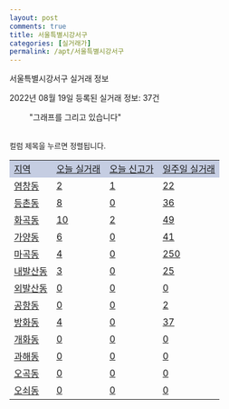 ```yaml
---
layout: post
comments: true
title: 서울특별시강서구
categories: [실거래가]
permalink: /apt/서울특별시강서구
---
```


서울특별시강서구 실거래 정보

2022년 08월 19일 등록된 실거래 정보: 37건

<!--<script async src="https://pagead2.googlesyndication.com/pagead/js/adsbygoogle.js?client=ca-pub-3485438051770037"
 crossorigin="anonymous"></script>-->

<script type="text/javascript">
  google.charts.load('current', {'packages':['corechart']});
  google.charts.setOnLoadCallback(drawChart);

  function drawChart() {
    var data = google.visualization.arrayToDataTable([['거래일', '매매', '전월세', '전매'], ['21-01', 8, 10, 0], ['21-02', 0, 3, 0], ['21-03', 1, 12, 0], ['21-04', 0, 3, 0], ['21-05', 0, 10, 0], ['21-06', 0, 30, 0], ['21-07', 80, 158, 0], ['21-08', 297, 708, 0], ['21-09', 150, 634, 0], ['21-10', 126, 975, 0], ['21-11', 76, 739, 0], ['21-12', 60, 838, 0], ['22-01', 79, 709, 0], ['22-02', 52, 838, 0], ['22-03', 80, 1078, 0], ['22-04', 71, 998, 0], ['22-05', 86, 934, 0], ['22-06', 53, 800, 0], ['22-07', 27, 1355, 0], ['22-08', 9, 714, 0]]);

    var options = {
      title: '최근 1년간 유형별 거래량 추이',
      legend: { position: 'bottom' }
    };

    setTimeout(function() {
        var chart = new google.visualization.LineChart(document.getElementById('columnchart_material'));
        chart.draw(data, (options));
        document.getElementById('loading').style.display = 'none';
        var dayLabel = (new Date()).getDay();
        if (dayLabel < 2) {
            sorttable.innerSortFunction.apply(document.getElementById('week'), []);
            sorttable.innerSortFunction.apply(document.getElementById('week'), []);        
        }
        else {
            sorttable.innerSortFunction.apply(document.getElementById('today'), []);
            sorttable.innerSortFunction.apply(document.getElementById('today'), []);
        }
    }, 200);

  }
</script>

<div id="loading" style="z-index:20; display: block; margin-left: 35px">"그래프를 그리고 있습니다"</div>
<div id="columnchart_material" style="width: 95%; margin-left: -35px; display: block"></div>
<!--<div style="width: 95%; margin-left: -35px; display: block">
      <script async src="https://pagead2.googlesyndication.com/pagead/js/adsbygoogle.js?client=ca-pub-3485438051770037"
          crossorigin="anonymous"></script>
      <ins class="adsbygoogle"
          style="display:block"
          data-ad-format="fluid"
          data-ad-layout-key="-fb+5w+4e-db+86"
          data-ad-client="ca-pub-3485438051770037"
          data-ad-slot="1827090281"></ins>
      <script>
          (adsbygoogle = window.adsbygoogle || []).push({});
      </script>
</div>-->
<br>

<font size='small' style='font-size: small;'>컬럼 제목을 누르면 정렬됩니다.</font>
<table class="sortable">
  <tr style='background-color: rgba(114, 132, 186,0.4);'>
    <td id="region"><a href="#">지역</a></td>
    <td id="today"><a href="#">오늘 실거래</a></td>
    <td id="today_new"><a href="#">오늘 신고가</a></td>
    <td id="week"><a href="#">일주일 실거래</a></td>
  </tr>

  
  <tr class="item">
    <td><a href="서울특별시강서구염창동">염창동</a></td>
    <td><a href="서울특별시강서구염창동">2</a></td>
    <td><a href="서울특별시강서구염창동">1</a></td>
    <td><a href="서울특별시강서구염창동">22</a></td>
  </tr>
    

  <tr class="item">
    <td><a href="서울특별시강서구등촌동">등촌동</a></td>
    <td><a href="서울특별시강서구등촌동">8</a></td>
    <td><a href="서울특별시강서구등촌동">0</a></td>
    <td><a href="서울특별시강서구등촌동">36</a></td>
  </tr>
    

  <tr class="item">
    <td><a href="서울특별시강서구화곡동">화곡동</a></td>
    <td><a href="서울특별시강서구화곡동">10</a></td>
    <td><a href="서울특별시강서구화곡동">2</a></td>
    <td><a href="서울특별시강서구화곡동">49</a></td>
  </tr>
    

  <tr class="item">
    <td><a href="서울특별시강서구가양동">가양동</a></td>
    <td><a href="서울특별시강서구가양동">6</a></td>
    <td><a href="서울특별시강서구가양동">0</a></td>
    <td><a href="서울특별시강서구가양동">41</a></td>
  </tr>
    

  <tr class="item">
    <td><a href="서울특별시강서구마곡동">마곡동</a></td>
    <td><a href="서울특별시강서구마곡동">4</a></td>
    <td><a href="서울특별시강서구마곡동">0</a></td>
    <td><a href="서울특별시강서구마곡동">250</a></td>
  </tr>
    

  <tr class="item">
    <td><a href="서울특별시강서구내발산동">내발산동</a></td>
    <td><a href="서울특별시강서구내발산동">3</a></td>
    <td><a href="서울특별시강서구내발산동">0</a></td>
    <td><a href="서울특별시강서구내발산동">25</a></td>
  </tr>
    

  <tr class="item">
    <td><a href="서울특별시강서구외발산동">외발산동</a></td>
    <td><a href="서울특별시강서구외발산동">0</a></td>
    <td><a href="서울특별시강서구외발산동">0</a></td>
    <td><a href="서울특별시강서구외발산동">0</a></td>
  </tr>
    

  <tr class="item">
    <td><a href="서울특별시강서구공항동">공항동</a></td>
    <td><a href="서울특별시강서구공항동">0</a></td>
    <td><a href="서울특별시강서구공항동">0</a></td>
    <td><a href="서울특별시강서구공항동">2</a></td>
  </tr>
    

  <tr class="item">
    <td><a href="서울특별시강서구방화동">방화동</a></td>
    <td><a href="서울특별시강서구방화동">4</a></td>
    <td><a href="서울특별시강서구방화동">0</a></td>
    <td><a href="서울특별시강서구방화동">37</a></td>
  </tr>
    

  <tr class="item">
    <td><a href="서울특별시강서구개화동">개화동</a></td>
    <td><a href="서울특별시강서구개화동">0</a></td>
    <td><a href="서울특별시강서구개화동">0</a></td>
    <td><a href="서울특별시강서구개화동">0</a></td>
  </tr>
    

  <tr class="item">
    <td><a href="서울특별시강서구과해동">과해동</a></td>
    <td><a href="서울특별시강서구과해동">0</a></td>
    <td><a href="서울특별시강서구과해동">0</a></td>
    <td><a href="서울특별시강서구과해동">0</a></td>
  </tr>
    

  <tr class="item">
    <td><a href="서울특별시강서구오곡동">오곡동</a></td>
    <td><a href="서울특별시강서구오곡동">0</a></td>
    <td><a href="서울특별시강서구오곡동">0</a></td>
    <td><a href="서울특별시강서구오곡동">0</a></td>
  </tr>
    

  <tr class="item">
    <td><a href="서울특별시강서구오쇠동">오쇠동</a></td>
    <td><a href="서울특별시강서구오쇠동">0</a></td>
    <td><a href="서울특별시강서구오쇠동">0</a></td>
    <td><a href="서울특별시강서구오쇠동">0</a></td>
  </tr>
    


</table>


    